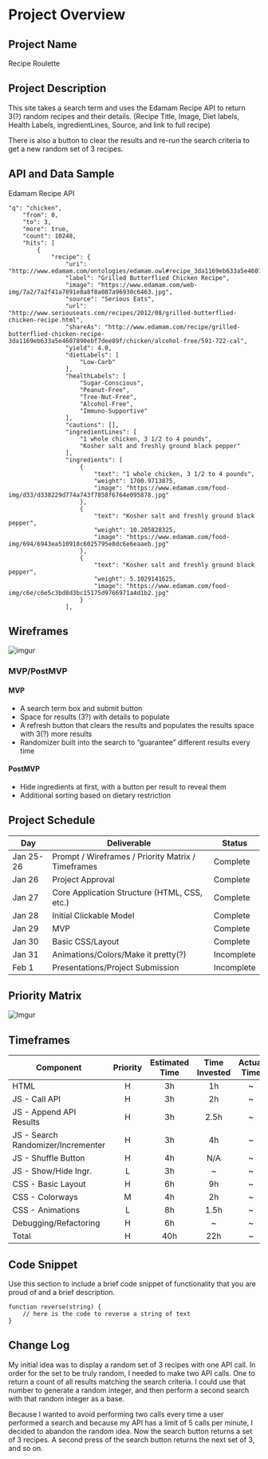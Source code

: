 # Project Overview

## Project Name

Recipe Roulette

## Project Description

This site takes a search term and uses the Edamam Recipe API to return 3(?) random recipes and their details. (Recipe Title, Image, Diet labels, Health Labels, ingredientLines, Source, and link to full recipe)

There is also a button to clear the results and re-run the search criteria to get a new random set of 3 recipes.

## API and Data Sample

Edamam Recipe API

```
"q": "chicken",
    "from": 0,
    "to": 3,
    "more": true,
    "count": 10248,
    "hits": [
        {
            "recipe": {
                "uri": "http://www.edamam.com/ontologies/edamam.owl#recipe_3da1169eb633a5e4607890ebf7dee89f",
                "label": "Grilled Butterflied Chicken Recipe",
                "image": "https://www.edamam.com/web-img/7a2/7a2f41a7891e8a8f8a087a96930c6463.jpg",
                "source": "Serious Eats",
                "url": "http://www.seriouseats.com/recipes/2012/08/grilled-butterflied-chicken-recipe.html",
                "shareAs": "http://www.edamam.com/recipe/grilled-butterflied-chicken-recipe-3da1169eb633a5e4607890ebf7dee89f/chicken/alcohol-free/591-722-cal",
                "yield": 4.0,
                "dietLabels": [
                    "Low-Carb"
                ],
                "healthLabels": [
                    "Sugar-Conscious",
                    "Peanut-Free",
                    "Tree-Nut-Free",
                    "Alcohol-Free",
                    "Immuno-Supportive"
                ],
                "cautions": [],
                "ingredientLines": [
                    "1 whole chicken, 3 1/2 to 4 pounds",
                    "Kosher salt and freshly ground black pepper"
                ],
                "ingredients": [
                    {
                        "text": "1 whole chicken, 3 1/2 to 4 pounds",
                        "weight": 1700.9713875,
                        "image": "https://www.edamam.com/food-img/d33/d338229d774a743f7858f6764e095878.jpg"
                    },
                    {
                        "text": "Kosher salt and freshly ground black pepper",
                        "weight": 10.205828325,
                        "image": "https://www.edamam.com/food-img/694/6943ea510918c6025795e8dc6e6eaaeb.jpg"
                    },
                    {
                        "text": "Kosher salt and freshly ground black pepper",
                        "weight": 5.1029141625,
                        "image": "https://www.edamam.com/food-img/c6e/c6e5c3bd8d3bc15175d9766971a4d1b2.jpg"
                    }
                ],

```

## Wireframes

![imgur](https://i.imgur.com/0bvsQUd.png)

### MVP/PostMVP

#### MVP 

- A search term box and submit button
- Space for results (3?) with details to populate
- A refresh button that clears the results and populates the results space with 3(?) more results
- Randomizer built into the search to “guarantee” different results every time

#### PostMVP  

- Hide ingredients at first, with a button per result to reveal them
- Additional sorting based on dietary restriction

## Project Schedule

|  Day | Deliverable | Status
|---|---| ---|
|Jan 25-26| Prompt / Wireframes / Priority Matrix / Timeframes | Complete
|Jan 26| Project Approval | Complete
|Jan 27| Core Application Structure (HTML, CSS, etc.) | Complete
|Jan 28| Initial Clickable Model  | Complete
|Jan 29| MVP | Complete
|Jan 30| Basic CSS/Layout | Complete
|Jan 31| Animations/Colors/Make it pretty(?) | Incomplete
|Feb 1| Presentations/Project Submission | Incomplete

## Priority Matrix

![Imgur](https://i.imgur.com/kbXVJ1E.png)

## Timeframes

| Component | Priority | Estimated Time | Time Invested | Actual Time |
| --- | :---: |  :---: | :---: | :---: |
| HTML | H | 3h | 1h | ~ |
| JS - Call API | H | 3h | 2h | ~ |
| JS - Append API Results | H | 3h | 2.5h | ~ |
| JS - Search Randomizer/Incrementer | H | 3h | 4h | ~ |
| JS - Shuffle Button | H | 4h | N/A | ~ |
| JS - Show/Hide Ingr. | L | 3h | ~ | ~ |
| CSS - Basic Layout | H | 6h | 9h | ~ |
| CSS - Colorways | M | 4h | 2h | ~ |
| CSS - Animations | L | 8h | 1.5h | ~ |
| Debugging/Refactoring | H | 6h | ~ | ~ |
| Total | H | 40h | 22h | ~ |

## Code Snippet

Use this section to include a brief code snippet of functionality that you are proud of and a brief description.  

```
function reverse(string) {
	// here is the code to reverse a string of text
}
```

## Change Log
My initial idea was to display a random set of 3 recipes with one API call. In order for the set to be truly random, I needed to make two API calls. One to return a count of all results matching the search criteria. I could use that number to generate a random integer, and then perform a second search with that random integer as a base.

Because I wanted to avoid performing two calls every time a user performed a search and because my API has a limit of 5 calls per minute, I decided to abandon the random idea. Now the search button returns a set of 3 recipes. A second press of the search button returns the next set of 3, and so on.